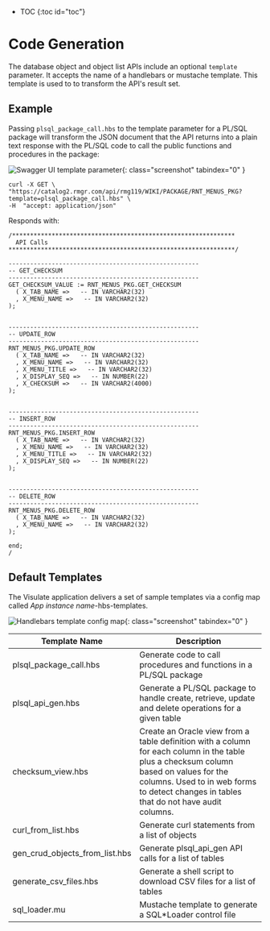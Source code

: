 * TOC
{:toc id="toc"}
# Code Generation

The database object and object list APIs include an optional `template` parameter. It accepts the name of a handlebars or mustache template. This template is used to to transform the API's result set.

## Example

Passing `plsql_package_call.hbs` to the template parameter for a PL/SQL package will transform the JSON document that the API returns into a plain text response with the PL/SQL code to call the public functions and procedures in the package:

![Swagger UI template parameter](/images/codegen-swagger-ui.png){: class="screenshot" tabindex="0" }

```shell
curl -X GET \
"https://catalog2.rmgr.com/api/rmg119/WIKI/PACKAGE/RNT_MENUS_PKG?template=plsql_package_call.hbs" \
-H  "accept: application/json"
```

Responds with:

```
/**************************************************************
  API Calls
***************************************************************/

-----------------------------------------------------
-- GET_CHECKSUM
-----------------------------------------------------
GET_CHECKSUM_VALUE := RNT_MENUS_PKG.GET_CHECKSUM
  ( X_TAB_NAME =>   -- IN VARCHAR2(32)
  , X_MENU_NAME =>   -- IN VARCHAR2(32)
);


-----------------------------------------------------
-- UPDATE_ROW
-----------------------------------------------------
RNT_MENUS_PKG.UPDATE_ROW
  ( X_TAB_NAME =>   -- IN VARCHAR2(32)
  , X_MENU_NAME =>   -- IN VARCHAR2(32)
  , X_MENU_TITLE =>   -- IN VARCHAR2(32)
  , X_DISPLAY_SEQ =>   -- IN NUMBER(22)
  , X_CHECKSUM =>   -- IN VARCHAR2(4000)
);


-----------------------------------------------------
-- INSERT_ROW
-----------------------------------------------------
RNT_MENUS_PKG.INSERT_ROW
  ( X_TAB_NAME =>   -- IN VARCHAR2(32)
  , X_MENU_NAME =>   -- IN VARCHAR2(32)
  , X_MENU_TITLE =>   -- IN VARCHAR2(32)
  , X_DISPLAY_SEQ =>   -- IN NUMBER(22)
);


-----------------------------------------------------
-- DELETE_ROW
-----------------------------------------------------
RNT_MENUS_PKG.DELETE_ROW
  ( X_TAB_NAME =>   -- IN VARCHAR2(32)
  , X_MENU_NAME =>   -- IN VARCHAR2(32)
);

end;
/
```

## Default Templates

The Visulate application delivers a set of sample templates via a config map called *App instance name*-hbs-templates.

![Handlebars template config map](/images/codegen-config-map.png){: class="screenshot" tabindex="0" }

| Template Name | Description |
| ------------- | ----------- |
| plsql_package_call.hbs | Generate code to call procedures and functions in a PL/SQL package |
| plsql_api_gen.hbs | Generate a PL/SQL package to handle create, retrieve, update and delete operations for a given table |
| checksum_view.hbs | Create an Oracle view from a table definition with a column for each column in the table plus a checksum column based on values for the columns. Used to in web forms to detect changes in tables that do not have audit columns. |
| curl_from_list.hbs | Generate curl statements from a list of objects|
| gen_crud_objects_from_list.hbs | Generate plsql_api_gen API calls for a list of tables |
| generate_csv_files.hbs | Generate a shell script to download CSV files for a list of tables |
| sql_loader.mu | Mustache template to generate a SQL*Loader control file |